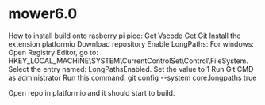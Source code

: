 # mower6.0
How to install build onto rasberry pi pico:
Get Vscode
Get Git
Install the extension platformio
Download repository
Enable LongPaths:
For windows:
Open Registry Editor,
go to:
HKEY_LOCAL_MACHINE\SYSTEM\CurrentControlSet\Control\FileSystem.
Select the entry named: LongPathsEnabled. Set the value to 1
Run Git CMD as administrator
Run this command:
git config --system core.longpaths true

Open repo in platformio and it should start to build.
